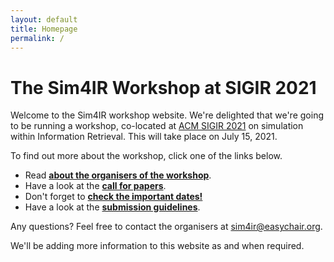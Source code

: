 ```yaml
---
layout: default
title: Homepage
permalink: /
---
```


# The Sim4IR Workshop at SIGIR 2021

Welcome to the Sim4IR workshop website. We're delighted that we're going to be running a workshop, co-located at [ACM SIGIR 2021](https://sigir.org/sigir2021/) on simulation within Information Retrieval. This will take place on July 15, 2021.

To find out more about the workshop, click one of the links below.

* Read **[about the organisers of the workshop](/about)**.
* Have a look at the **[call for papers](/cfp)**.
* Don't forget to **[check the important dates!](/dates)**
* Have a look at the **[submission guidelines](/submission)**.

Any questions? Feel free to contact the organisers at [sim4ir@easychair.org](mailto:sim4ir@easychair.org).

We'll be adding more information to this website as and when required.